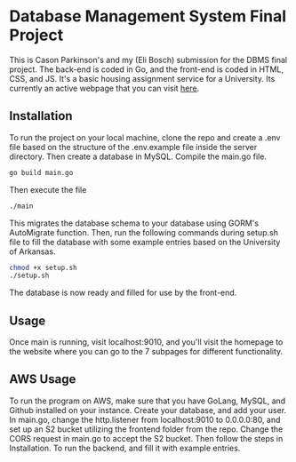 # Database Management System Final Project
This is Cason Parkinson's and my (Eli Bosch) submission for the DBMS final project. The back-end is coded in Go, and the front-end is coded in HTML, CSS, and JS. It's a basic housing assignment service for a University. Its currently an active webpage that you can visit [here](http://my-static-site-eli.s3-website.us-east-2.amazonaws.com/index.html).

## Installation
To run the project on your local machine, clone the repo and create a .env file based on the structure of the .env.example file inside the server directory. Then create a database in MySQL. Compile the main.go file.
```bash
go build main.go
```
Then execute the file
```bash
./main
```
This migrates the database schema to your database using GORM's AutoMigrate function. Then, run the following commands during setup.sh file to fill the database with some example entries based on the University of Arkansas.
```bash
chmod +x setup.sh
./setup.sh
```
The database is now ready and filled for use by the front-end. 

## Usage
Once main is running, visit localhost:9010, and you'll visit the homepage to the website where you can go to the 7 subpages for different functionality.

## AWS Usage
To run the program on AWS, make sure that you have GoLang, MySQL, and Github installed on your instance. Create your database, and add your user. In main.go, change the http.listener from localhost:9010 to 0.0.0.0:80, and set up an S2 bucket utilizing the frontend folder from the repo. Change the CORS request in main.go to accept the S2 bucket. Then follow the steps in Installation. To run the backend, and fill it with example entries.
